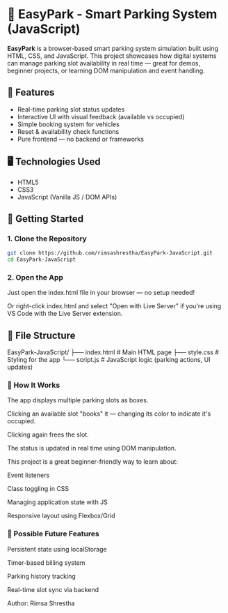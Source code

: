 # 🚗 EasyPark - Smart Parking System (JavaScript)

**EasyPark** is a browser-based smart parking system simulation built using HTML, CSS, and JavaScript. This project showcases how digital systems can manage parking slot availability in real time — great for demos, beginner projects, or learning DOM manipulation and event handling.

## 🌟 Features

- Real-time parking slot status updates
- Interactive UI with visual feedback (available vs occupied)
- Simple booking system for vehicles
- Reset & availability check functions
- Pure frontend — no backend or frameworks

## 🖥️ Technologies Used

- HTML5
- CSS3
- JavaScript (Vanilla JS / DOM APIs)

## 🚀 Getting Started

### 1. Clone the Repository

```bash
git clone https://github.com/rimsashrestha/EasyPark-JavaScript.git
cd EasyPark-JavaScript
```
### 2. Open the App
Just open the index.html file in your browser — no setup needed!

Or right-click index.html and select "Open with Live Server" if you're using VS Code with the Live Server extension.

## 📁 File Structure
EasyPark-JavaScript/
├── index.html          # Main HTML page
├── style.css           # Styling for the app
└── script.js           # JavaScript logic (parking actions, UI updates)

### 🧠 How It Works
The app displays multiple parking slots as boxes.

Clicking an available slot "books" it — changing its color to indicate it's occupied.

Clicking again frees the slot.

The status is updated in real time using DOM manipulation.

This project is a great beginner-friendly way to learn about:

Event listeners

Class toggling in CSS

Managing application state with JS

Responsive layout using Flexbox/Grid

### 📌 Possible Future Features
Persistent state using localStorage

Timer-based billing system

Parking history tracking

Real-time slot sync via backend

Author: Rimsa Shrestha
